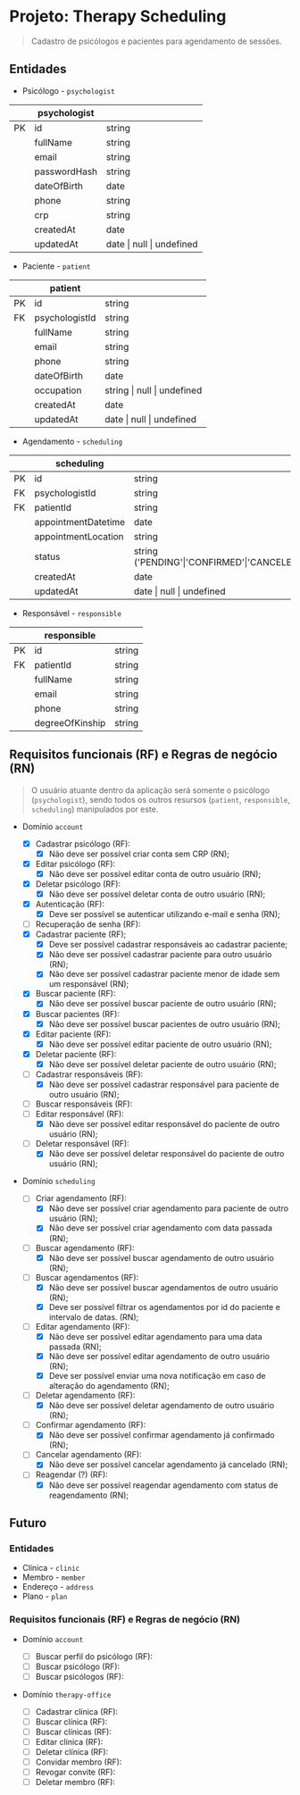 # Projeto: Therapy Scheduling

> Cadastro de psicólogos e pacientes para agendamento de sessões.

## Entidades

- Psicólogo - `psychologist`

|     | psychologist |                           |
| --- | ------------ | ------------------------- |
| PK  | id           | string                    |
|     | fullName     | string                    |
|     | email        | string                    |
|     | passwordHash | string                    |
|     | dateOfBirth  | date                      |
|     | phone        | string                    |
|     | crp          | string                    |
|     | createdAt    | date                      |
|     | updatedAt    | date \| null \| undefined |

- Paciente - `patient`

|     | patient        |                             |
| --- | -------------- | --------------------------- |
| PK  | id             | string                      |
| FK  | psychologistId | string                      |
|     | fullName       | string                      |
|     | email          | string                      |
|     | phone          | string                      |
|     | dateOfBirth    | date                        |
|     | occupation     | string \| null \| undefined |
|     | createdAt      | date                        |
|     | updatedAt      | date \| null \| undefined   |

- Agendamento - `scheduling`

|     | scheduling          |                                                             |
| --- | ------------------- | ----------------------------------------------------------- |
| PK  | id                  | string                                                      |
| FK  | psychologistId      | string                                                      |
| FK  | patientId           | string                                                      |
|     | appointmentDatetime | date                                                        |
|     | appointmentLocation | string                                                      |
|     | status              | string ('PENDING'\|'CONFIRMED'\|'CANCELED'\|'RESCHEDULING') |
|     | createdAt           | date                                                        |
|     | updatedAt           | date \| null \| undefined                                   |

- Responsável - `responsible`

|     | responsible     |        |
| --- | --------------- | ------ |
| PK  | id              | string |
| FK  | patientId       | string |
|     | fullName        | string |
|     | email           | string |
|     | phone           | string |
|     | degreeOfKinship | string |

## Requisitos funcionais (RF) e Regras de negócio (RN)

> O usuário atuante dentro da aplicação será somente o psicólogo (`psychologist`), sendo todos os outros resursos (`patient`, `responsible`, `scheduling`) manipulados por este.

- Domínio `account`

  - [x] Cadastrar psicólogo (RF):
    - [x] Não deve ser possível criar conta sem CRP (RN);
  - [x] Editar psicólogo (RF):
    - [x] Não deve ser possível editar conta de outro usuário (RN);
  - [x] Deletar psicólogo (RF):
    - [x] Não deve ser possível deletar conta de outro usuário (RN);
  - [x] Autenticação (RF):
    - [x] Deve ser possível se autenticar utilizando e-mail e senha (RN);
  - [ ] Recuperação de senha (RF):
  - [x] Cadastrar paciente (RF);
    - [x] Deve ser possível cadastrar responsáveis ao cadastrar paciente;
    - [x] Não deve ser possível cadastrar paciente para outro usuário (RN);
    - [x] Não deve ser possível cadastrar paciente menor de idade sem um responsável (RN);
  - [x] Buscar paciente (RF):
    - [x] Não deve ser possível buscar paciente de outro usuário (RN);
  - [x] Buscar pacientes (RF):
    - [x] Não deve ser possível buscar pacientes de outro usuário (RN);
  - [x] Editar paciente (RF):
    - [x] Não deve ser possível editar paciente de outro usuário (RN);
  - [x] Deletar paciente (RF):
    - [x] Não deve ser possível deletar paciente de outro usuário (RN);
  - [ ] Cadastrar responsáveis (RF):
    - [x] Não deve ser possível cadastrar responsável para paciente de outro usuário (RN);
  - [ ] Buscar responsáveis (RF):
  - [ ] Editar responsável (RF):
    - [x] Não deve ser possível editar responsável do paciente de outro usuário (RN);
  - [ ] Deletar responsável (RF):
    - [x] Não deve ser possível deletar responsável do paciente de outro usuário (RN);

- Domínio `scheduling`

  - [ ] Criar agendamento (RF):
    - [x] Não deve ser possível criar agendamento para paciente de outro usuário (RN);
    - [x] Não deve ser possível criar agendamento com data passada (RN);
  - [ ] Buscar agendamento (RF):
    - [x] Não deve ser possível buscar agendamento de outro usuário (RN);
  - [ ] Buscar agendamentos (RF):
    - [x] Não deve ser possível buscar agendamentos de outro usuário (RN);
    - [x] Deve ser possível filtrar os agendamentos por id do paciente e intervalo de datas. (RN);
  - [ ] Editar agendamento (RF):
    - [x] Não deve ser possível editar agendamento para uma data passada (RN);
    - [x] Não deve ser possível editar agendamento de outro usuário (RN);
    - [x] Deve ser possível enviar uma nova notificação em caso de alteração do agendamento (RN);
  - [ ] Deletar agendamento (RF):
    - [x] Não deve ser possível deletar agendamento de outro usuário (RN);
  - [ ] Confirmar agendamento (RF):
    - [x] Não deve ser possível confirmar agendamento já confirmado (RN);
  - [ ] Cancelar agendamento (RF):
    - [x] Não deve ser possível cancelar agendamento já cancelado (RN);
  - [ ] Reagendar (?) (RF):
    - [x] Não deve ser possível reagendar agendamento com status de reagendamento (RN);

## Futuro

### Entidades

- Clínica - `clinic`
- Membro - `member`
- Endereço - `address`
- Plano - `plan`

### Requisitos funcionais (RF) e Regras de negócio (RN)

- Domínio `account`

  - [ ] Buscar perfil do psicólogo (RF):
  - [ ] Buscar psicólogo (RF):
  - [ ] Buscar psicólogos (RF):

- Domínio `therapy-office`

  - [ ] Cadastrar clínica (RF):
  - [ ] Buscar clínica (RF):
  - [ ] Buscar clínicas (RF):
  - [ ] Editar clínica (RF):
  - [ ] Deletar clínica (RF):
  - [ ] Convidar membro (RF):
  - [ ] Revogar convite (RF):
  - [ ] Deletar membro (RF):
